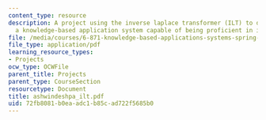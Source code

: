 ```yaml
---
content_type: resource
description: A project using the inverse laplace transformer (ILT) to design and implement
  a knowledge-based application system capable of being proficient in its domain.
file: /media/courses/6-871-knowledge-based-applications-systems-spring-2005/72fb8081b0eaadc1b85cad722f5685b0_ashwindeshpa_ilt.pdf
file_type: application/pdf
learning_resource_types:
- Projects
ocw_type: OCWFile
parent_title: Projects
parent_type: CourseSection
resourcetype: Document
title: ashwindeshpa_ilt.pdf
uid: 72fb8081-b0ea-adc1-b85c-ad722f5685b0
---
```

